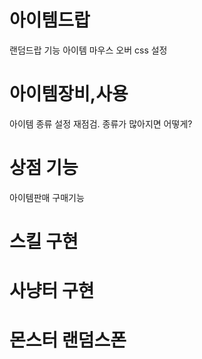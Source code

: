 
# 아이템드랍
랜덤드랍 기능
아이템 마우스 오버 css 설정
# 아이템장비,사용
아이템 종류 설정 재점검. 종류가 많아지면 어떻게?
# 상점 기능
아이템판매 구매기능
# 스킬 구현
# 사냥터 구현
# 몬스터 랜덤스폰
